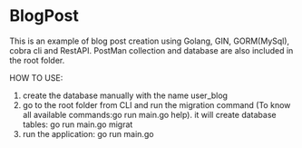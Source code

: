 # BlogPost
This is an example of blog post creation using Golang, GIN, GORM(MySql), cobra cli and RestAPI.
PostMan collection and database are also included in the root folder.

HOW TO USE:
1) create the database manually with the name user_blog
2)  go to the root folder from CLI and run the migration command (To know all available commands:go run main.go help). it will create database tables:
go run main.go migrat
3) run the application:
go run main.go
